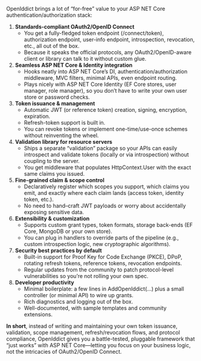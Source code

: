 OpenIddict brings a lot of “for-free” value to your ASP NET Core authentication/authorization stack:

1. **Standards-compliant OAuth2/OpenID Connect**
   - You get a fully-fledged token endpoint (/connect/token), authorization endpoint, user-info endpoint, introspection, revocation, etc., all out of the box.
   - Because it speaks the official protocols, any OAuth2/OpenID-aware client or library can talk to it without custom glue.
2. **Seamless ASP NET Core & Identity integration**
   - Hooks neatly into ASP NET Core’s DI, authentication/authorization middleware, MVC filters, minimal APIs, even endpoint routing.
   - Plays nicely with ASP NET Core Identity (EF Core stores, user manager, role manager), so you don’t have to write your own user store or password checks.
3. **Token issuance & management**
   - Automatic JWT (or reference token) creation, signing, encryption, expiration.
   - Refresh-token support is built in.
   - You can revoke tokens or implement one-time/use-once schemes without reinventing the wheel.
4. **Validation library for resource servers**
   - Ships a separate “validation” package so your APIs can easily introspect and validate tokens (locally or via introspection) without coupling to the server.
   - You get middleware that populates HttpContext.User with the exact same claims you issued.
5. **Fine-grained claim & scope control**
   - Declaratively register which scopes you support, which claims you emit, and exactly where each claim lands (access token, identity token, etc.).
   - No need to hand–craft JWT payloads or worry about accidentally exposing sensitive data.
6. **Extensibility & customization**
   - Supports custom grant types, token formats, storage back-ends (EF Core, MongoDB or your own store).
   - You can plug in handlers to override parts of the pipeline (e.g., custom introspection logic, new cryptographic algorithms).
7. **Security best practices by default**
   - Built-in support for Proof Key for Code Exchange (PKCE), DPoP, rotating refresh tokens, reference tokens, revocation endpoints.
   - Regular updates from the community to patch protocol-level vulnerabilities so you’re not rolling your own spec.
8. **Developer productivity**
   - Minimal boilerplate: a few lines in AddOpenIddict(…) plus a small controller (or minimal API) to wire up grants.
   - Rich diagnostics and logging out of the box.
   - Well-documented, with sample templates and community extensions.

**In short**, instead of writing and maintaining your own token issuance, validation, scope management, refresh/revocation flows, and protocol compliance, OpenIddict gives you a battle-tested, pluggable framework that “just works” with ASP NET Core—letting you focus on your business logic, not the intricacies of OAuth2/OpenID Connect.
